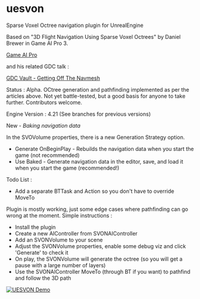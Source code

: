 # uesvon
Sparse Voxel Octree navigation plugin for UnrealEngine

Based on "3D Flight Navigation Using Sparse Voxel Octrees" by Daniel Brewer in Game AI Pro 3.

[Game AI Pro](https://www.gameaipro.com)

and his related GDC talk :

[GDC Vault - Getting Off The Navmesh](https://www.gdcvault.com/play/1022016/Getting-off-the-NavMesh-Navigating)

Status : Alpha. OCtree generation and pathfinding implemented as per the articles above. Not yet battle-tested, but a good basis for anyone to take further. Contributors welcome.

Engine Version : 4.21 (See branches for previous versions)

New - *Baking navigation data*

In the SVOVolume properties, there is a new Generation Strategy option.
* Generate OnBeginPlay - Rebuilds the navigation data when you start the game (not recommended)
* Use Baked - Generate navigation data in the editor, save, and load it when you start the game (recommended!)

Todo List :

* Add a separate BTTask and Action so you don't have to override MoveTo

Plugin is mostly working, just some edge cases where pathfinding can go wrong at the moment. Simple instructions :

* Install the plugin
* Create a new AIController from SVONAIController
* Add an SVONVolume to your scene
* Adjust the SVONVolume properties, enable some debug viz and click 'Generate' to check it
* On play, the SVONVolume will generate the octree (so you will get a pause with a large number of layers)
* Use the SVONAIController MoveTo (through BT if you want) to pathfind and follow the 3D path

[![UESVON Demo](http://img.youtube.com/vi/84AFdg0ykwY/0.jpg)](http://www.youtube.com/watch?v=84AFdg0ykwY "Video Title")


